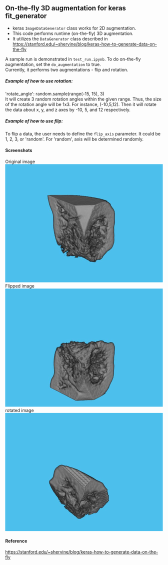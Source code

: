 ## On-the-fly 3D augmentation for keras fit_generator
* keras `ImageDataGenerator` class works for 2D augmentation. 
* This code performs runtime (on-the-fly) 3D augmentation. 
* It utilizes the `DataGenerator` class described in https://stanford.edu/~shervine/blog/keras-how-to-generate-data-on-the-fly


A sample run is demonstrated in `test_run.ipynb`. To do on-the-fly augmentation, set the `do_augmentation` to true. </br>
Currently, it performs two augmentations - flip and rotation. </br>
##### Example of how to use rotation:</br>
'rotate_angle': random.sample(range(-15, 15), 3) </br>
It will create 3 random rotation angles within the given range. Thus, the size of the rotation angle will be 1x3. For instance, (-10,5,12). Then it will rotate the data about x, y, and z axes by -10, 5, and 12 respectively. </br>
 
##### Example of how to use flip:</br>
To flip a data, the user needs to define the `flip_axis` parameter. It could be 1, 2, 3, or 'random'. For 'random', axis will be determined randomly. 

#### Screenshots
Original image </br>
![Sc 1](1.jpg) </br>
Flipped image </br>
![Sc 1](2.jpg) </br>
rotated image </br>
![Sc 1](3.jpg) </br>

#### Reference
https://stanford.edu/~shervine/blog/keras-how-to-generate-data-on-the-fly